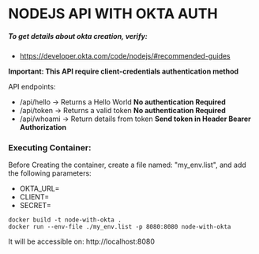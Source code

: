 # NODEJS API WITH OKTA AUTH

##### To get details about okta creation, verify:
- https://developer.okta.com/code/nodejs/#recommended-guides

**Important: This API require client-credentials authentication method**

API endpoints: 
- /api/hello -> Returns a Hello World  **No authentication Required**
- /api/token -> Returns a valid token  **No authentication Required**
- /api/whoami -> Return details from token **Send token in Header Bearer Authorization**

### Executing Container:

Before Creating the container, create a file named: "my_env.list", and add the following parameters:
- OKTA_URL=<your okta url auth>
- CLIENT=<your okta id>
- SECRET=<your secret key>

```
docker build -t node-with-okta .
docker run --env-file ./my_env.list -p 8080:8080 node-with-okta
```

It will be accessible on: http://localhost:8080